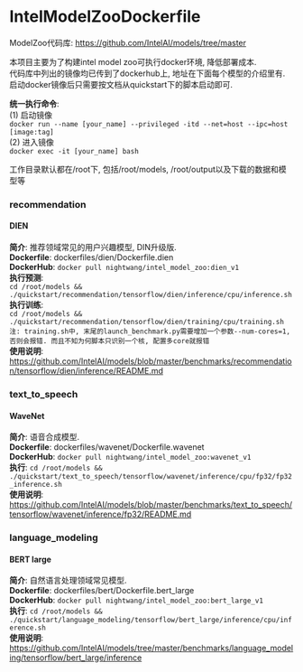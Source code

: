 # IntelModelZooDockerfile
ModelZoo代码库: https://github.com/IntelAI/models/tree/master  
  
本项目主要为了构建intel model zoo可执行docker环境, 降低部署成本.  
代码库中列出的镜像均已传到了dockerhub上, 地址在下面每个模型的介绍里有.  
启动docker镜像后只需要按文档从quickstart下的脚本启动即可.  
  
**统一执行命令**:  
(1) 启动镜像  
`docker run --name [your_name] --privileged -itd --net=host --ipc=host [image:tag]`  
(2) 进入镜像  
`docker exec -it [your_name] bash`  
  
工作目录默认都在/root下, 包括/root/models, /root/output以及下载的数据和模型等  
  
### recommendation
#### DIEN
**简介**: 推荐领域常见的用户兴趣模型, DIN升级版.  
**Dockerfile**: dockerfiles/dien/Dockerfile.dien  
**DockerHub**: `docker pull nightwang/intel_model_zoo:dien_v1`  
**执行预测**:  
`cd /root/models && ./quickstart/recommendation/tensorflow/dien/inference/cpu/inference.sh`  
**执行训练**:  
`cd /root/models && ./quickstart/recommendation/tensorflow/dien/training/cpu/training.sh
注: training.sh中, 末尾的launch_benchmark.py需要增加一个参数--num-cores=1, 否则会报错. 而且不知为何脚本只识别一个核, 配置多core就报错`  
**使用说明**: https://github.com/IntelAI/models/blob/master/benchmarks/recommendation/tensorflow/dien/inference/README.md  
  
### text_to_speech
#### WaveNet
**简介**: 语音合成模型.  
**Dockerfile**: dockerfiles/wavenet/Dockerfile.wavenet  
**DockerHub**: `docker pull nightwang/intel_model_zoo:wavenet_v1`  
**执行**: `cd /root/models && ./quickstart/text_to_speech/tensorflow/wavenet/inference/cpu/fp32/fp32_inference.sh`  
**使用说明**: https://github.com/IntelAI/models/blob/master/benchmarks/text_to_speech/tensorflow/wavenet/inference/fp32/README.md  
  
### language_modeling
#### BERT large
**简介**: 自然语言处理领域常见模型.  
**Dockerfile**: dockerfiles/bert/Dockerfile.bert_large  
**DockerHub**: `docker pull nightwang/intel_model_zoo:bert_large_v1`  
**执行**: `cd /root/models && ./quickstart/language_modeling/tensorflow/bert_large/inference/cpu/inference.sh`  
**使用说明**: https://github.com/IntelAI/models/tree/master/benchmarks/language_modeling/tensorflow/bert_large/inference  
